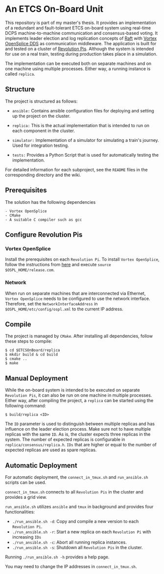 # An ETCS On-Board Unit
This repository is part of my master's thesis. It provides an implementation of a redundant and fault-tolerant ETCS on-board system using real-time DCPS machine-to-machine communication and consensus-based voting. It implements leader election and log replication concepts of [Raft](https://raft.github.io/raft.pdf) with [Vortex OpenSplice DDS](https://github.com/ADLINK-IST/opensplice) as communication middleware. The application is built for and tested on a cluster of [Revolution Pis](https://revolution.kunbus.de/). Although the system is intended for use on a real train, testing during production takes place in a simulation.

The implementation can be executed both on separate machines and on one machine using multiple processes. Either way, a running instance is called `replica`.

## Structure
The project is structured as follows:

* `ansible:` Contains ansible configuration files for deploying and setting up the project on the cluster.

* `replica:` This is the actual implementation that is intended to run on each component in the cluster.

* `simulator:` Implementation of a simulator for simulating a train's journey. Used for integration testing.

* `tests:` Provides a Python Script that is used for automatically testing the implementation.

For detailed information for each subproject, see the `README` files in the corresponding directory and the wiki.

## Prerequisites
The solution has the following dependencies

```
- Vortex OpenSplice
- CMake
- A suitable C compiler such as gcc
```

## Configure Revolution Pis

### Vortex OpenSplice

Install the prerequisites on each `Revolution Pi`. To install `Vortex OpenSplice`, follow the instructions from [here](https://github.com/ADLINK-IST/opensplice) and execute `source $OSPL_HOME/release.com`.

### Network
When run on separate machines that are interconnected via Ethernet, `Vortex OpenSplice` needs to be configured to use the network interface. Therefore, set the `NetworkInterfaceAddress` in `$OSPL_HOME/etc/config/ospl.xml` to the current IP address.

## Compile
The project is managed by `CMake`. After installing all dependencies, follow these steps to compile:

```
$ cd $ETCSOnBoard/replica
$ mkdir build & cd build
$ cmake ..
$ make
```

## Manual Deployment

While the on-board system is intended to be executed on separate `Revolution Pis`, it can also be run on one machine in multiple processes. Either way, after compiling the project, a `replica` can be started using the following command:

```
$ build/replica <ID>
```

The `ID` parameter is used to distinguish between multiple replicas and has influence on the leader election process. Make sure not to have multiple replicas with the same `ID`. As is, the cluster expects three replicas in the system. The number of expected replicas is configurable in `replica/consensus/replica.h`. `IDs` that are higher or equal to the number of expected replicas are used as spare replicas.

## Automatic Deployment
For automatic deployment, the `connect_in_tmux.sh` and `run_ansible.sh` scripts can be used. 

`connect_in_tmux.sh` connects to all `Revolution Pis` in the cluster and provides a grid view.

`run_ansible.sh` utilizes `ansible` and `tmux` in background and provides four functionalities:

* `./run_ansible.sh -d`: Copy and compile a new version to each `Revolution Pi`.
* `./run_ansible.sh -r`: Start a new replica on each `Revolution Pi` with increasing `IDs`
* `./run_ansible.sh -c`: Abort all running replica instances.
* `./run_ansible.sh -s`: Shutdown all `Revolution Pis` in the cluster.

Running `./run_ansible.sh -h` provides a help page.

You may need to change the IP addresses in `connect_in_tmux.sh`.